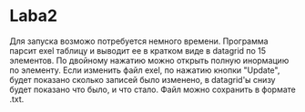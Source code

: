 # Laba2
Для запуска возможо потребуется немного времени.
Программа парсит exel таблицу и выводит ее в кратком виде в datagrid по 15 элементов. По двойному нажатию можно открыть полную инормацию по элементу.
Если изменить файл exel, по нажатию кнопки "Update", будет показано сколько записей было изменено, в datagrid'ы снизу будет показано что было, и что стало.
Файл можно сохранить в формате .txt.
